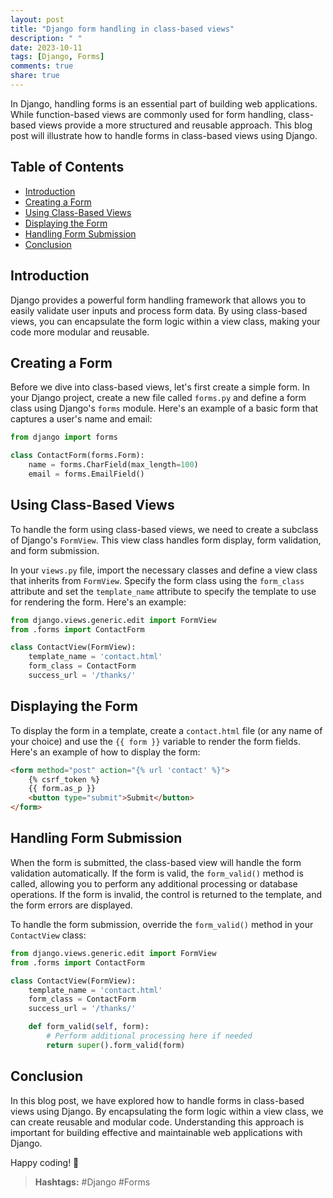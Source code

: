 ```yaml
---
layout: post
title: "Django form handling in class-based views"
description: " "
date: 2023-10-11
tags: [Django, Forms]
comments: true
share: true
---
```


In Django, handling forms is an essential part of building web applications. While function-based views are commonly used for form handling, class-based views provide a more structured and reusable approach. This blog post will illustrate how to handle forms in class-based views using Django.

## Table of Contents
- [Introduction](#introduction)
- [Creating a Form](#creating-a-form)
- [Using Class-Based Views](#using-class-based-views)
- [Displaying the Form](#displaying-the-form)
- [Handling Form Submission](#handling-form-submission)
- [Conclusion](#conclusion)

## Introduction

Django provides a powerful form handling framework that allows you to easily validate user inputs and process form data. By using class-based views, you can encapsulate the form logic within a view class, making your code more modular and reusable.

## Creating a Form

Before we dive into class-based views, let's first create a simple form. In your Django project, create a new file called `forms.py` and define a form class using Django's `forms` module. Here's an example of a basic form that captures a user's name and email:

```python
from django import forms

class ContactForm(forms.Form):
    name = forms.CharField(max_length=100)
    email = forms.EmailField()
```

## Using Class-Based Views

To handle the form using class-based views, we need to create a subclass of Django's `FormView`. This view class handles form display, form validation, and form submission.

In your `views.py` file, import the necessary classes and define a view class that inherits from `FormView`. Specify the form class using the `form_class` attribute and set the `template_name` attribute to specify the template to use for rendering the form. Here's an example:

```python
from django.views.generic.edit import FormView
from .forms import ContactForm

class ContactView(FormView):
    template_name = 'contact.html'
    form_class = ContactForm
    success_url = '/thanks/'
```

## Displaying the Form

To display the form in a template, create a `contact.html` file (or any name of your choice) and use the `{{ form }}` variable to render the form fields. Here's an example of how to display the form:

```html
<form method="post" action="{% url 'contact' %}">
    {% csrf_token %}
    {{ form.as_p }}
    <button type="submit">Submit</button>
</form>
```

## Handling Form Submission

When the form is submitted, the class-based view will handle the form validation automatically. If the form is valid, the `form_valid()` method is called, allowing you to perform any additional processing or database operations. If the form is invalid, the control is returned to the template, and the form errors are displayed.

To handle the form submission, override the `form_valid()` method in your `ContactView` class:

```python
from django.views.generic.edit import FormView
from .forms import ContactForm

class ContactView(FormView):
    template_name = 'contact.html'
    form_class = ContactForm
    success_url = '/thanks/'

    def form_valid(self, form):
        # Perform additional processing here if needed
        return super().form_valid(form)
```

## Conclusion

In this blog post, we have explored how to handle forms in class-based views using Django. By encapsulating the form logic within a view class, we can create reusable and modular code. Understanding this approach is important for building effective and maintainable web applications with Django.

Happy coding! 🚀

> **Hashtags:** #Django #Forms